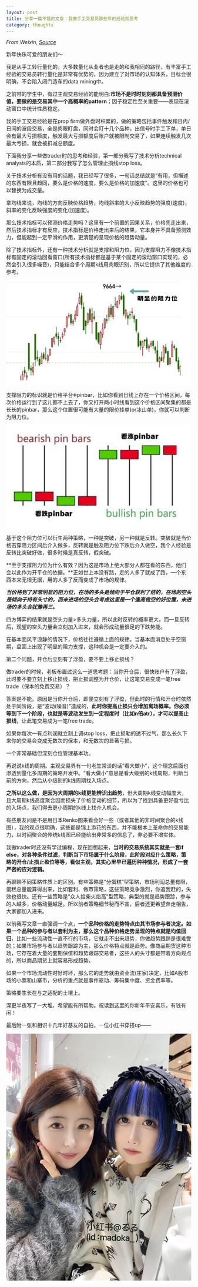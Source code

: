 ```yaml
---
layout: post
title: 分享一篇不错的文章：我做手工交易员那些年的经验和思考
category: thoughts
---
```


*From Weixin, [Source](https://mp.weixin.qq.com/s/RoSXp0mDNtIUVa6lRWZomg)*


新年快乐可爱的朋友们～

我是从手工转行量化的，大多数量化从业者也是走的和我相同的路径，有丰富手工经验的交易员转行量化是非常有优势的，因为建立了对市场的认知体系，目标会很明确，不会陷入闭门造车的data mining中。

之前带的学生中，有过主观交易经验的能明白:**市场不是时时刻刻都具备预测价值，要做的是交易其中一个高概率的pattern**；因子稳定性至关重要——表现在滚动窗口中统计性质稳定。

我的手工交易经验是在prop firm做外盘时积累的，做的策略包括事件触发和日内/日间的波段交易，全是肉眼盯盘，同时会盯十几个品种，出信号时手工下单，单日会有最大亏损额度，触发最大亏损额度后账户就被限制交易了，如果连续触发几次最大亏损，就会被扣减总额度。

下面我分享一些做trader时的思考和经验，第一部分我写了技术分析technical analysis的本质，第二部分我写了怎么管理止损线stop loss。

关于技术分析有没有用的话题，我已经写了很多，一句话总结就是“有用，但描述的东西有限且趋同，要么是价格的速度，要么是价格的加速度”。这里的价格也可以替换为成交量。

拿均线来说，均线的方向反映价格趋势，均线斜率的大小反映趋势的强度(速度)，斜率的变化反映强度的变化(加速度)。

那么技术指标可以预测价格走势吗？这里有一个前置的因果关系，价格先走出来，然后技术指标才有反应，技术指标是价格走出来后的结果，它本身并不具备预测效力，但能起到一定平滑的作用，更清楚的呈现价格的趋势动量。

除了技术指标外，还有一种技术分析就是支撑和阻力位，因为支撑阻力不像技术指标有固定的滚动回看窗口(所有技术指标都是基于某个固定的滚动窗口实现的，必然会引入很多噪音)，只能结合多个周期k线用肉眼识别，所以它提供了其他维度的参考。

![](/images/2025-02-05/puppy-01.webp)

支撑阻力的标识就是价格平台➕pinbar，比如你看到日线上存在一个价格区间，每次价格运行到了这儿都不上去了，你又打开两小时线看到这个价格区间聚集的都是长长的pinbar，那么这个位置很可能有大量的限价挂单(or冰山单)，你就可以判断为阻力位。

![](/images/2025-02-05/puppy-02.webp)

基于这个阻力位可以衍生两种策略，一种是突破，另一种就是反转。突破就是当价格击穿阻力区间后介入做多，反转就是触及阻力位下跌后介入做空，我个人经验是反转比突破好做，很多时候是真反转，假突破。

**至于支撑阻力位为什么有效？因为这是市场上绝大部分人都在看的东西，他们会以此作为开平仓的依据。**正如世上本没有路，走的人多了就成了路，一个东西本来无根无据，用的人多了反而变成了市场的规律。

***当价格到了非常明显的阻力位，在场的多头是倾向于平仓获利了结的，在场的空头是倾向于持有头寸的，而未进场的空头会考虑这里是一个逢高做空的好位置，未进场的多头会犹豫再三。***

四方博弈的结果就是空头力量>多头力量，所以此时反转的概率更大。而一旦反转后，观望的空头力量会立刻加入进来，就会形成动量很足的下跌势能。

在基本面风平浪静的情况下，价格往往遵循上面的规律。当基本面消息处于空窗期，盘面上出现了明显的阻力支撑，这种机会是一定要介入的。

第二个问题，开仓后立刻有了浮盈，要不要上移止损线？

做trader的时候，老板布置过这么一道思考题：当你开仓后，很快账户有了浮盈，此时要不要立刻上移止损线，把止损调整为开仓价，让这笔交易变成一笔free trade（保本的免费交易）？

答案是不能。原因是当你开仓后，即便立刻有了浮盈，但此时的行情和开仓时依然处于同阶段，是“波动(噪音)”造成的，**此时你提高止损只会增加离场概率。你必须等到下一个阶段，也就是等波动发生到一定程度时（比如n倍atr），才可以提高止损线**，让此笔交易成为一笔free trade。

如果你每次一有点利润就立刻上调stop loss，把止损勒的透不过气，那么长久下来你的交易会变成无数次的保本，和无数次的显著亏损。

一个非常基础但深刻仓位管理基本功。

再说说k线的周期。主观交易界有一句老生常谈的话“看大做小”，这个理念后面也渗透到量化多周期的策略开发中。“看大做小”意思是看大级别的k线周期，判断当前的方向，然后从小级别的k线周期找入场点。

**之所以这么做，是因为大周期的k线更能辨识出趋势**，但大周期k线变动幅度大，且大周期k线高度聚合因而损失了价格变动的细节，所以为了找到具备更好盈亏比的入场点，我们得去更小周期的k线上找介入机会。

有些朋友问是不是用日本Renko图来看会好一些（或者其他的非时间聚合的k线图），我的观点很明确，这些都是锦上添花的东西，并不能根本上革命你的交易能力，以时间聚合的传统k线图已经能给出非常多的信息了，非必要不增实体。

我做trader时还没有学过编程，现在回想起来，**当时的交易系统其实就是一套if else，对各种条件过滤，判断当下市场属于什么阶段，此阶段对应什么策略，策略的开仓/止损止盈位等等，看似主观，其实心里早已遍历种种情况，形成了一套严密的应对逻辑。**

再聊聊不同策略性质上的区别。有些策略是“分蛋糕”型策略，市场利润总量有限，蛋糕总量能算得出来，比如套利、做市策略，这些策略竞争激烈，你追我赶的，失效也很快。还有一些策略是“众人拾柴火焰高”型策略，典型的就是趋势跟踪，参与的人越多，价格动量越足。所以前者策略细节秘而不宣，后者还更希望奔走相告，大家都加入进来。

以前我写文章一直强调一个点，**一个品种价格的走势特点由其市场参与者决定。如果一个品种的参与者以套利为主，那么这个品种价格走势呈现的特点就是均值回归**，比如一些流动性一直不行的市场，它就走不出来趋势，你做趋势跟踪是很难受的；如果市场参与者以趋势跟踪为主，那么价格特点就是趋势。像商品期货这种市场，它存在着大量的套期保值和趋势跟踪交易者，这些人的头寸都是带着方向观点的，所以商品期货上就容易形成趋势。

如果一个市场流动性时好时坏，那么它的走势就由资金流(庄家)决定，比如A股市场的小票和山寨币，分析的重点就是事件驱动、筹码集中度、资金费率等。

策略要生长在与之适配的土壤上。

深更半夜写了一大堆，希望能有所帮助。祝读到这里的你新年平安喜乐，有钱有闲！

最后附一张和相识十几年好基友的自拍，一位小红书穿搭up——

![](/images/2025-02-05/puppy-03.webp)